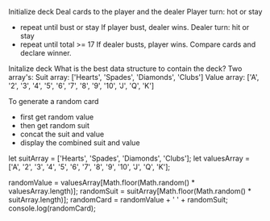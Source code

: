 Initialize deck
Deal cards to the player and the dealer
Player turn: hot or stay
  - repeat until bust or stay
If player bust, dealer wins.
Dealer turn: hit or stay
  - repeat until total >= 17
If dealer busts, player wins.
Compare cards and declare winner.

Initalize deck
What is the best data structure to contain the deck?
Two array's:
Suit array: ['Hearts', 'Spades', 'Diamonds', 'Clubs']
Value array: ['A', '2', '3', '4', '5', '6', '7', '8', '9', '10', 'J', 'Q', 'K']

To generate a random card
- first get random value 
- then get random suit
- concat the suit and value
- display the combined suit and value

let suitArray = ['Hearts', 'Spades', 'Diamonds', 'Clubs'];
let valuesArray = ['A', '2', '3', '4', '5', '6', '7', '8',
                   '9', '10', 'J', 'Q', 'K'];

randomValue = valuesArray[Math.floor(Math.random() 
              * valuesArray.length)];
randomSuit = suitArray[Math.floor(Math.random() 
              * suitArray.length)];
randomCard = randomValue + ' ' + randomSuit;
console.log(randomCard);